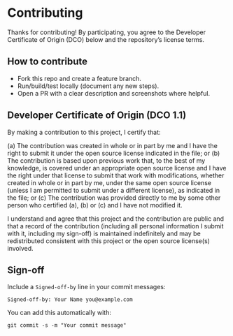 # Contributing

Thanks for contributing! By participating, you agree to the Developer Certificate of Origin (DCO) below and the repository’s license terms.

## How to contribute
- Fork this repo and create a feature branch.
- Run/build/test locally (document any new steps).
- Open a PR with a clear description and screenshots where helpful.

## Developer Certificate of Origin (DCO 1.1)
By making a contribution to this project, I certify that:

(a) The contribution was created in whole or in part by me and I have the right to submit it under the open source license indicated in the file; or
(b) The contribution is based upon previous work that, to the best of my knowledge, is covered under an appropriate open source license and I have the right under that license to submit that work with modifications, whether created in whole or in part by me, under the same open source license (unless I am permitted to submit under a different license), as indicated in the file; or
(c) The contribution was provided directly to me by some other person who certified (a), (b) or (c) and I have not modified it.

I understand and agree that this project and the contribution are public and that a record of the contribution (including all personal information I submit with it, including my sign-off) is maintained indefinitely and may be redistributed consistent with this project or the open source license(s) involved.

## Sign-off
Include a `Signed-off-by` line in your commit messages:

```
Signed-off-by: Your Name you@example.com
```

You can add this automatically with:

```
git commit -s -m "Your commit message"
```
